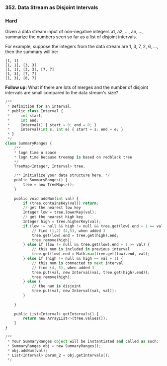 ### 352. Data Stream as Disjoint Intervals

### Hard

Given a data stream input of non-negative integers a1, a2, ..., an, ..., summarize the numbers seen so far as a list of disjoint intervals.

For example, suppose the integers from the data stream are 1, 3, 7, 2, 6, ..., then the summary will be:

```
[1, 1]
[1, 1], [3, 3]
[1, 1], [3, 3], [7, 7]
[1, 3], [7, 7]
[1, 3], [6, 7]
```

**Follow up:**
What if there are lots of merges and the number of disjoint intervals are small compared to the data stream's size?

```python
/**
 * Definition for an interval.
 * public class Interval {
 *     int start;
 *     int end;
 *     Interval() { start = 0; end = 0; }
 *     Interval(int s, int e) { start = s; end = e; }
 * }
 */
class SummaryRanges {
    /**
    * logn time n space
    * logn time because treemap is based on redblack tree
    */
    TreeMap<Integer, Interval> tree;

    /** Initialize your data structure here. */
    public SummaryRanges() {
        tree = new TreeMap<>();
    }
    
    public void addNum(int val) {
        if (tree.containsKey(val)) return;
        // get the nearest low key
        Integer low = tree.lowerKey(val);
        // get the nearest high key
        Integer high = tree.higherKey(val);
        if (low != null && high != null && tree.get(low).end + 1 == val && high == val + 1) {
            // find (1,2) (4,5), when added 3
            tree.get(low).end = tree.get(high).end;
            tree.remove(high);
        } else if (low != null && tree.get(low).end + 1 >= val) {
            // this num is included in previous interval
            tree.get(low).end = Math.max(tree.get(low).end, val);
        } else if (high != null && high == val + 1) {
            // this num is connected to next interval
            // find (4, 5), when added 3
            tree.put(val, new Interval(val, tree.get(high).end));
            tree.remove(high);
        } else {
            // the num is disjoint
            tree.put(val, new Interval(val, val));
        }
        
    }
    
    public List<Interval> getIntervals() {
        return new ArrayList<>(tree.values());
    }
}

/**
 * Your SummaryRanges object will be instantiated and called as such:
 * SummaryRanges obj = new SummaryRanges();
 * obj.addNum(val);
 * List<Interval> param_2 = obj.getIntervals();
 */
```

